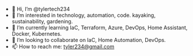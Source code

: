 - 👋 Hi, I’m @tylertech234
- 👀 I’m interested in technology, automation, code. kayaking, sustainability, gardening. 
- 🌱 I’m currently learning IaC, Terraform, Azure, DevOps, Home Assistant, Docker, Kubernetes. 
- 💞️ I’m looking to collaborate on IaC, Home Automation, DevOps.
- 📫 How to reach me: tyler234@gmail.com

